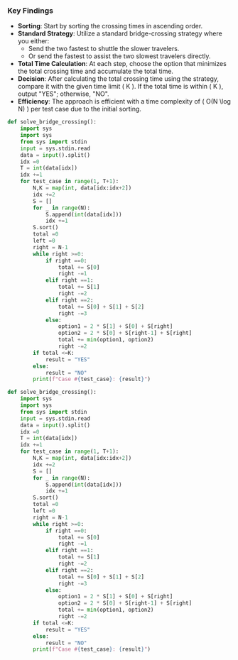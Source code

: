 ### Key Findings

- **Sorting**: Start by sorting the crossing times in ascending order.
- **Standard Strategy**: Utilize a standard bridge-crossing strategy where you either:
  - Send the two fastest to shuttle the slower travelers.
  - Or send the fastest to assist the two slowest travelers directly.
- **Total Time Calculation**: At each step, choose the option that minimizes the total crossing time and accumulate the total time.
- **Decision**: After calculating the total crossing time using the strategy, compare it with the given time limit \( K \). If the total time is within \( K \), output "YES"; otherwise, "NO".
- **Efficiency**: The approach is efficient with a time complexity of \( O(N \log N) \) per test case due to the initial sorting.

```python
def solve_bridge_crossing():
    import sys
    import sys
    from sys import stdin
    input = sys.stdin.read
    data = input().split()
    idx =0
    T = int(data[idx])
    idx +=1
    for test_case in range(1, T+1):
        N,K = map(int, data[idx:idx+2])
        idx +=2
        S = []
        for _ in range(N):
            S.append(int(data[idx]))
            idx +=1
        S.sort()
        total =0
        left =0
        right = N-1
        while right >=0:
            if right ==0:
                total += S[0]
                right -=1
            elif right ==1:
                total += S[1]
                right -=2
            elif right ==2:
                total += S[0] + S[1] + S[2]
                right -=3
            else:
                option1 = 2 * S[1] + S[0] + S[right]
                option2 = 2 * S[0] + S[right-1] + S[right]
                total += min(option1, option2)
                right -=2
        if total <=K:
            result = "YES"
        else:
            result = "NO"
        print(f"Case #{test_case}: {result}")
```

```python
def solve_bridge_crossing():
    import sys
    import sys
    from sys import stdin
    input = sys.stdin.read
    data = input().split()
    idx =0
    T = int(data[idx])
    idx +=1
    for test_case in range(1, T+1):
        N,K = map(int, data[idx:idx+2])
        idx +=2
        S = []
        for _ in range(N):
            S.append(int(data[idx]))
            idx +=1
        S.sort()
        total =0
        left =0
        right = N-1
        while right >=0:
            if right ==0:
                total += S[0]
                right -=1
            elif right ==1:
                total += S[1]
                right -=2
            elif right ==2:
                total += S[0] + S[1] + S[2]
                right -=3
            else:
                option1 = 2 * S[1] + S[0] + S[right]
                option2 = 2 * S[0] + S[right-1] + S[right]
                total += min(option1, option2)
                right -=2
        if total <=K:
            result = "YES"
        else:
            result = "NO"
        print(f"Case #{test_case}: {result}")
```